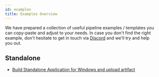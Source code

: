 ```yaml
---
id: examples
title: Examples Overview
---
```


We have prepared a collection of useful pipeline examples / templates you can copy-paste and adjust to your needs. In case you don't find the right example,
don't hesitate to get in touch via [Discord](https://discord.gg/RpHSpxkEP6) and we'll try and help you out.

## Standalone

- [Build Standalone Application for Windows and upload artifact](example-standalone-0.md)